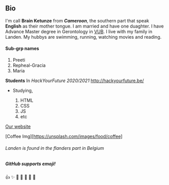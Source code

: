 ## Bio ##

I'm call **Brain Ketunze** from **_Cameroon_**, the southern part that speak __**English**__ as their mother tongue. I am married and have one duaghter. I have Advance Master degree in Gerontology in [VUB](https://www.vub.be/). I live with my family in Landen. 
My hubbys are swimming, running, watching movies and reading.

<!-- First class subgrp mates-->

#### Sub-grp names #### 

1. Preeti
2. Repheal-Gracia
3. Maria

**Students** In _HackYourFuture 2020/2021_
 <http://hackyourfuture.be/>
  
  * Studying,

     1. HTML
     2. CSS
     3. JS
     4. etc 
   
<!-- Webpage -->

[Our website](http://hackyourfuture.be)

<!-- Images --->

[Coffee Img][https://unsplash.com/images/food/coffee]


<!-- Landen-->

###### Landen is found in the flanders part in Belgium #####

<!--HEAD-->
##### GitHub supports emoji! ######

:+1: :sparkles: :camel: :tada:
:rocket: :metal: :carousel_horse:

